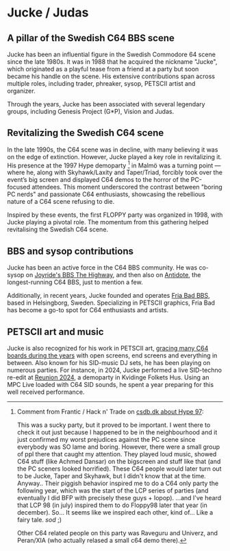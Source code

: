 # Jucke / Judas

## A pillar of the Swedish C64 BBS scene
Jucke has been an influential figure in the Swedish Commodore 64 scene since the late 1980s. It was in 1988 that he acquired the nickname "Jucke", which originated as a playful tease from a friend at a party but soon became his handle on the scene. His extensive contributions span across multiple roles, including trader, phreaker, sysop, PETSCII artist and organizer.

Through the years, Jucke has been associated with several legendary groups, including Genesis Project (G*P), Vision and Judas.

## Revitalizing the Swedish C64 scene
In the late 1990s, the C64 scene was in decline, with many believing it was on the edge of extinction. However, Jucke played a key role in revitalizing it. His presence at the 1997 Hype demoparty [^1] in Malmö was a turning point — where he, along with Skyhawk/Laxity and Taper/Triad, forcibly took over the event’s big screen and displayed C64 demos to the horror of the PC-focused attendees. This moment underscored the contrast between "boring PC nerds" and passionate C64 enthusiasts, showcasing the rebellious nature of a C64 scene refusing to die.

Inspired by these events, the first FLOPPY party was organized in 1998, with Jucke playing a pivotal role. The momentum from this gathering helped revitalising the Swedish C64 scene.

## BBS and sysop contributions
Jucke has been an active force in the C64 BBS community. He was co-sysop on [Joyride's BBS The Highway](https://csdb.dk/bbs/?id=97), and then also on [Antidote](https://csdb.dk/bbs/?id=38), the longest-running C64 BBS, just to mention a few.

Additionally, in recent years, Jucke founded and operates [Fria Bad BBS](https://csdb.dk/bbs/?id=2244), based in Helsingborg, Sweden. Specializing in PETSCII graphics, Fria Bad has become a go-to spot for C64 enthusiasts and artists.

## PETSCII art and music
Jucke is also recognized for his work in PETSCII art, [gracing many C64 boards during the years](../../petscii/index.md) with open screens, end screens and everything in between. Also known for his SID-music DJ sets, he has been playing on numerous parties. For instance, in 2024, Jucke performed a live SID-techno re-edit at [Reunion 2024](https://csdb.dk/event/?id=3387), a demoparty in Kvidinge Folkets Hus. Using an MPC Live loaded with C64 SID sounds, he spent a year preparing for this well received performance.

[^1]:
    Comment from Frantic / Hack n' Trade on [csdb.dk about Hype 97](https://csdb.dk/event/?id=1480):

    This was a sucky party, but it proved to be important. I went there to check it out just because I happened to be in the neighbourhood and it just confirmed my worst prejudices against the PC scene since everybody was SO lame and boring. However, there were a small group of ppl there that caught my attention. They played loud music, showed C64 stuff (like Achmed Dansar) on the bigscreen and stuff like that (and the PC sceners looked horrified). These C64 people would later turn out to be Jucke, Taper and Skyhawk, but I didn't know that at the time. Anyway.. Their piggish behavior inspired me to do a C64 only party the following year, which was the start of the LCP series of parties (and eventually I did BFP with precisely these guys + Iopop). ...and I've heard that LCP 98 (in july) inspired them to do Floppy98 later that year (in december). So... It seems like we inspired each other, kind of... Like a fairy tale. *sod* ;)

    Other C64 related people on this party was Raveguru and Univerz, and Peran/XIA (who actually relased a small c64 demo there).